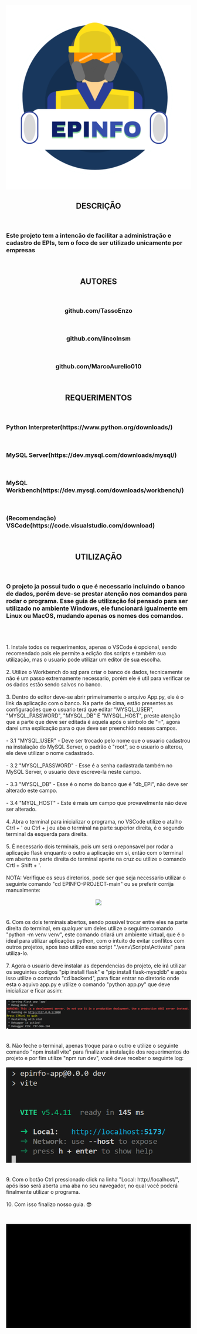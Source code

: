 <div align="center">
<img src="public/icons/epinfoLogo-512x512.png">
</div>
<h2 align="center"> DESCRIÇÃO </h2></br>
<h3>Este projeto tem a intencão de facilitar a administração e cadastro de EPIs, tem o foco de ser utilizado unicamente por empresas</h3><br/>
 
<h2 align="center"> AUTORES </h2></br>
<div align="center">
<h3 align="center">github.com/TassoEnzo</h3><br/>
<h3 align="center">github.com/lincolnsm</h3><br/>
<h3 align="center">github.com/MarcoAurelio010</h3><br/>
</div>

<h2 align="center"> REQUERIMENTOS </h2></br>
<h3>Python Interpreter(https://www.python.org/downloads/)</h3></br>
<h3>MySQL Server(https://dev.mysql.com/downloads/mysql/)</h3></br>
<h3>MySQL Workbench(https://dev.mysql.com/downloads/workbench/)</h3></br>
<h3>(Recomendação) VSCode(https://code.visualstudio.com/download)</h3></br>

<h2 align="center"> UTILIZAÇÃO </h3></br>
<h3>O projeto ja possui tudo o que é necessario incluindo o banco de dados, porém deve-se prestar atenção nos comandos para rodar o programa. Esse guia de utilização foi pensado para ser utilizado no ambiente Windows, ele funcionará igualmente em Linux ou MacOS, mudando apenas os nomes dos comandos.</h3></br>
</br>
</br>1. Instale todos os requerimentos, apenas o VSCode é opcional, sendo recomendado pois ele permite a edição dos scripts e também sua utilização, mas o usuario pode utilizar um editor de sua escolha.</br>
</br>2. Utilize o Workbench do sql para criar o banco de dados, tecnicamente não é um passo extremamente necessario, porém ele é util para verificar se os dados estão sendo salvos no banco.</br>
</br>3. Dentro do editor deve-se abrir primeiramente o arquivo App.py, ele é o link da aplicação com o banco. Na parte de cima, estão presentes as configurações que o usuario terá que editar "MYSQL_USER", "MYSQL_PASSWORD", "MYSQL_DB" E "MYSQL_HOST", preste atenção que a parte que deve ser editada é aquela após o simbolo de "=", agora darei uma explicação para o que deve ser preenchido nesses campos.</br>
   </br>- 3.1 "MYSQL_USER" - Deve ser trocado pelo nome que o usuario cadastrou na instalação do MySQL Server, o padrão é "root", se o usuario o alterou, ele deve utilizar o nome cadastrado.</br>
   </br>- 3.2 "MYSQL_PASSWORD" - Esse é a senha cadastrada também no MySQL Server, o usuario deve escreve-la neste campo.</br>
   </br>- 3.3 "MYSQL_DB" - Esse é o nome do banco que é "db_EPI", não deve ser alterado este campo.</br>
   </br>- 3.4 "MYQL_HOST" - Este é mais um campo que provavelmente não deve ser alterado.</br>
</br>4. Abra o terminal para inicializar o programa, no VSCode utilize o atalho Ctrl + ' ou Ctrl + j ou aba o terminal na parte superior direita, é o segundo terminal da esquerda para direita.</br>
</br>5. É necessario dois terminais, pois um será o reponsavel por rodar a aplicação flask enquanto o outro a aplicação em si, então com o terminal em aberto na parte direita do terminal aperte na cruz ou utilize o comando Crtl + Shift + '.</br>
</br>NOTA: Verifique os seus diretorios, pode ser que seja necessario utilizar o seguinte comando "cd EPINFO-PROJECT-main" ou se preferir corrija manualmente:</br>
</br><div align="center">
<img src="github/img/video-correcao.gif">
</div></br>
</br>6. Com os dois terminais abertos, sendo possivel trocar entre eles na parte direita do terminal, em qualquer um deles utilize o seguinte comando "python -m venv venv", este comando criará um ambiente virtual, que é o ideal para utilizar aplicações python, com o intuito de evitar conflitos com outros projetos, apos isso utilize esse script ".\venv\Scripts\Activate" para utiliza-lo.</br>
</br>7. Agora o usuario deve instalar as dependencias do projeto, ele irá utilizar os seguintes codigos "pip install flask" e "pip install flask-mysqldb" e após isso utilize o comando "cd backend", para ficar entrar no diretorio onde esta o aquivo app.py e utilize o comando "python app.py" que deve inicializar e ficar assim:</br>
</br><div align="center">
<img src="github/img/python imagem.png">
</div></br>
</br>8. Não feche o terminal, apenas troque para o outro e utilize o seguinte comando "npm install vite" para finalizar a instalação dos requerimentos do projeto e por fim  utilize "npm run dev", você deve receber o seguinte log:</br>
</br><div align="center">
<img src="github/img/npm imagem.png">
</div></br>
</br>9. Com o botão Ctrl pressionado click na linha "Local: http://localhost/", após isso será aberta uma aba no seu navegador, no qual você poderá finalmente utilizar o programa.</br>
</br>10. Com isso finalizo nosso guia. 😎 </br>

</br><div align="center">
<img src="github/img/Tela-Fim.gif">
</div>
